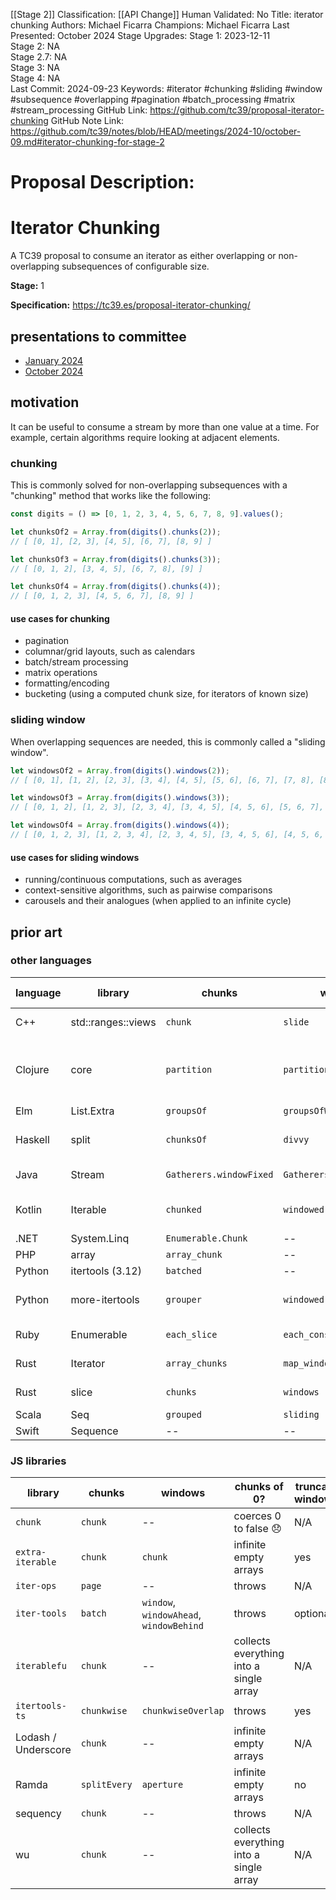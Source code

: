 [[Stage 2]]
Classification: [[API Change]]
Human Validated: No
Title: iterator chunking
Authors: Michael Ficarra
Champions: Michael Ficarra
Last Presented: October 2024
Stage Upgrades: 
Stage 1: 2023-12-11  
Stage 2: NA  
Stage 2.7: NA  
Stage 3: NA  
Stage 4: NA  
Last Commit: 2024-09-23
Keywords: #iterator #chunking #sliding #window #subsequence #overlapping #pagination #batch_processing #matrix #stream_processing
GitHub Link: https://github.com/tc39/proposal-iterator-chunking
GitHub Note Link: https://github.com/tc39/notes/blob/HEAD/meetings/2024-10/october-09.md#iterator-chunking-for-stage-2

# Proposal Description:
Iterator Chunking
=================

A TC39 proposal to consume an iterator as either overlapping or non-overlapping subsequences of configurable size.

**Stage:** 1

**Specification:** https://tc39.es/proposal-iterator-chunking/

## presentations to committee

* [January 2024](https://docs.google.com/presentation/d/1PvU0wOygklWZQUFIZWFLJRyZnFfgd-7LZh6T_z5Ge8g)
* [October 2024](https://docs.google.com/presentation/d/1V2pFMn0s6UIdrjbfaBlfdu9XE4v3u6qD2gBwLRycVr8)

## motivation

It can be useful to consume a stream by more than one value at a time. For example, certain algorithms require looking at adjacent elements.

### chunking

This is commonly solved for non-overlapping subsequences with a "chunking" method that works like the following:

```js
const digits = () => [0, 1, 2, 3, 4, 5, 6, 7, 8, 9].values();

let chunksOf2 = Array.from(digits().chunks(2));
// [ [0, 1], [2, 3], [4, 5], [6, 7], [8, 9] ]

let chunksOf3 = Array.from(digits().chunks(3));
// [ [0, 1, 2], [3, 4, 5], [6, 7, 8], [9] ]

let chunksOf4 = Array.from(digits().chunks(4));
// [ [0, 1, 2, 3], [4, 5, 6, 7], [8, 9] ]
```

#### use cases for chunking

* pagination
* columnar/grid layouts, such as calendars
* batch/stream processing
* matrix operations
* formatting/encoding
* bucketing (using a computed chunk size, for iterators of known size)

### sliding window

When overlapping sequences are needed, this is commonly called a "sliding window".

```js
let windowsOf2 = Array.from(digits().windows(2));
// [ [0, 1], [1, 2], [2, 3], [3, 4], [4, 5], [5, 6], [6, 7], [7, 8], [8, 9] ]

let windowsOf3 = Array.from(digits().windows(3));
// [ [0, 1, 2], [1, 2, 3], [2, 3, 4], [3, 4, 5], [4, 5, 6], [5, 6, 7], [6, 7, 8], [7, 8, 9] ]

let windowsOf4 = Array.from(digits().windows(4));
// [ [0, 1, 2, 3], [1, 2, 3, 4], [2, 3, 4, 5], [3, 4, 5, 6], [4, 5, 6, 7], [5, 6, 7, 8], [6, 7, 8, 9] ]
```

#### use cases for sliding windows

* running/continuous computations, such as averages
* context-sensitive algorithms, such as pairwise comparisons
* carousels and their analogues (when applied to an infinite cycle)

## prior art

### other languages

| language | library | chunks | windows | chunks of 0? | truncates windows? |
|----------|---------|--------|---------|--------------|--------------------|
| C++ | std::ranges::views | `chunk` | `slide` | undefined behavior | no |
| Clojure | core | `partition` | `partition` | infinite empty lists | when insufficient padding;<br/>terminates after 1 |
| Elm | List.Extra | `groupsOf` | `groupsOfWithStep` | empty list | no |
| Haskell | split | `chunksOf` | `divvy` | infinite empty lists | yes |
| Java | Stream | `Gatherers.windowFixed` | `Gatherers.windowSliding` | throws | no, step not configurable |
| Kotlin | Iterable | `chunked` | `windowed` | throws | configurable via parameter |
| .NET | System.Linq | `Enumerable.Chunk` | -- | throws | N/A |
| PHP | array | `array_chunk` | -- | throws | N/A |
| Python | itertools (3.12) | `batched` | -- | ?? | N/A |
| Python | more-itertools | `grouper` | `windowed` | empty iterator | no, mandatory fill value |
| Ruby | Enumerable | `each_slice` | `each_cons` | throws | no, step not configurable |
| Rust | Iterator | `array_chunks` | `map_windows` | panics | no, step not configurable |
| Rust | slice | `chunks` | `windows` | panics | no, step not configurable |
| Scala | Seq | `grouped` | `sliding` | throws | yes |
| Swift | Sequence | -- | -- | N/A | N/A |

### JS libraries

| library | chunks | windows | chunks of 0? | truncates windows? |
|---------|--------|---------|--------------|--------------------|
| `chunk` | `chunk` | -- | coerces 0 to false 😞 | N/A |
| `extra-iterable` | `chunk` | `chunk` | infinite empty arrays | yes |
| `iter-ops` | `page` | -- | throws | N/A |
| `iter-tools` | `batch` | `window`, `windowAhead`, `windowBehind` | throws | optionally |
| `iterablefu` | `chunk` | -- | collects everything into a single array | N/A |
| `itertools-ts` | `chunkwise` | `chunkwiseOverlap` | throws | yes |
| Lodash / Underscore | `chunk` | -- | infinite empty arrays | N/A |
| Ramda | `splitEvery` | `aperture` | infinite empty arrays | no |
| sequency | `chunk` | -- | throws | N/A |
| wu | `chunk` | -- | collects everything into a single array | N/A |

